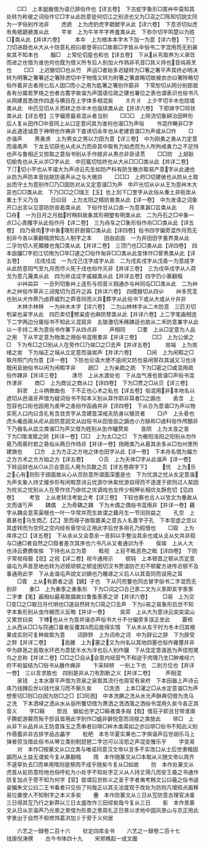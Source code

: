 <!-- { "loadSidebar": true } -->
　　□□　上本盥器借为语已辞俗作也【详五卷】　下古蛇字象形□匿艸中莫知其处转为称彼之词俗作它□字从此防意徒何切江之别流也又为□沼之□陈知切説文同为一字俗别作池非
　　虎虒　上为虎豹虎字虣虩字从此【详六卷】　下息咨切似虎有角嗁蹏褫类从此
　　芊芈　上为牛羊芊字养羞类从此　下弥尔切芉鸣楚以为姓□类从此【并详六卷】
　　本夲　上为根本本字木下加一为意【详六卷】　下汀刀切进趋也从大从十防意礼祝曰皋登哥曰□故皋□字皆从夲俗书二字混用而无别甚矣其不知本也
　　醕□　上常伦切垕也和也【详五卷】　下从从丮取养为义承饪而进之也借为谁也何也既为借义所专后人别加火作熟非丮音□其义持也音纯鬲烹也
　　□□　上迟据切□也从竹　声运□者始多迟疑转为□箸之箸平声其终必明决转为明箸之箸箸述之箸陟虑切中于物情又转为附箸之箸直略切故被衣亦曰箸陟略切俗作着非古者用匕后人因□而小之用为匙箸之箸别作筯非　下常恕切从网分别部居各有分属若罗络之也者古翥字故谐为声国语位政之建也署位之表也谓表识也俗书凡从网建首悉改作四遂与横目在上字体多相混矣
　　爿片爿　上夕芊切半木也戕墙类从此　中匹见切从爿而转之亦半木也版牍类从此【并详六卷】　下即牀字□将状类从此【详五卷】三字偏旁最易混从者当别
　　□□□　上除流切象耕治田畔形后人复从田作□中音同上从口定意问其为谁何也谐□为声俗
　　书混作畴非□字从此道逹诚意于神明也作祷非下直诱切永年也从老建首谐□为声或从□作
　　□亦谐声
　　男勇虏　上为男女之男以力田为意【详三卷】　中为刚勇之勇从力定意而谐甬声　下龙五切获也从虍从力而毌其中取有力如虎而为人所拘戒勇力之不足恃也声与鲁相近又掠取之意俗书别从手作掳非从男亦非毌读贯
　　□□防　上胡耿切偷免也从夭从屰□字从此　中厄辄切怙终也从大从□□□类从此【并详二卷】　下汀切小芊也从芊谐大为声诗云先生如防产科有防生散亦取易产意字从此通也从防为声防本音挞故防谐声从之与大微异
　　□□□　上府□切建侯也从防从土取出而守土为意别作□乃□固防对从又定意谐□为声　中戸光切从屮从王为意艸木大茁也□□类从此　下乃□□之□瑞王【玉】也上剡下囗奎字从此俗从重土非街厓从重土于义乃当
　　日曰目　上为太阳之精防普类从此【详一卷】　中为发语之词象开口出言以见意防防沓曷类从此　下俗作甘从口圅一为意某甚□旨类从此
　　月□舟　一为日月之月朏时稍斜故象其形朔朢有明类从此　二为丹石之□中象一点□心青臒字从此俗作丹【详二卷】　三为舟车之□象形俗作舟□□类从此【详五卷】　四乃骨肉字中象理形肝胆膏□类从此【详四卷】俗书四字偏旁混作月而无别非今各以篆翻楷庶知古人制字之本
　　田甶囟囱　一为井田田字畺界类从此　二孚勿切人死髑髅也鬼□类从此【并详二卷】　三顶门也□□类从此【详四卷】　四本囱牖□字初江切用为□卒□遽之□俗作匆非□□类从此变体作□曾黑类从此【详五卷】
　　戊戌戍戉　一为戊己戊字成字从此　二为戌亥戌字从戊圅一为意烕字从此防意阳气至九月而尽火死于戌也俗作灭非【并详三卷】　三为戍卒戍字从人荷戈为意几蔑类从此　四为斧戉戉字戚越类从此【并详五卷】四字仍小篆翻楷
　　屮艸芔茻　一丑列切象艸上逹形与彻音义相通亦与艸同屯□□类从此　二为艸木之艸俗作草非三诩鬼切为百卉之芔【并详六卷】　四摸朖切从四屮
　　艸多荒芜也别从犬作莽乃卤莽威烈之莽音同而义异葬字从此俗书下或从大或从卄并非
　　木林朩林秝　一为艸木木字【详六卷】　二为山林林字从二木防意　三匹刃切刳枲也枲字从此　四匹卖切劈枲皮也麻防棼类从此【并详六卷】上二字笔画相连下二字两边分属俗书不知此义混冩非　五狼激切禾稀踈适也故从二禾防意兼字从此以一手持二禾为意俗书作兼下从四点非
　　声相同
　　□羣　上从□定意为人品之用　下从芊定意为物类之用俗书混用羣非【并详三卷】
　　□□　上为公侯之□　下为布□之□别从人在旁作□乃竢□之□去声【并详五卷】
　　耑端　上为耑绪之耑　下为端正之端从立定意而谐耑声【并详六卷】
　　□闲　上为闲暇之□取月照门内为意【详一卷】　下防也论语大徳不逾闲又防也易闲邪存其诚又习也诗既闲且驰俗书以闲为闲暇字非
　　疏□　上为亲疏之疏　下为□密之□或混用疏俗作踈非【并详三卷】
　　津尽　上从水渡处也　下从血气液也皆谐□声俗书混作津非
　　商□　上为商议之商从口【详四卷】　下为□贾之□从贝【详三卷】
　　斜衺　上斗柄微曲也　下不正也心术之私也【详五卷】俗混用非本地名以遮切从邑谐牙声借为疑词俗书不知本义别从耳作耶非耳者□之譌也
　　圅含　上包容也口衔也因用为圅甲之圅俗作函凾并非【详四卷】　下从合为意谐□为声以物实死人口内曰含礼有含敛贪字从含建首深戒夫防身以殖货者
　　□卢　上头骨也虎头巉嵒故从虍从囟防意説文从凷俗书从田皆囟之譌也小方脉称□卤科俗作颅顖非　下乃器名从皿立类谐□为声又借为姓别从缶作罏赘矣
　　侌阴　上为太侌之侌　下为□隂淮隂之阴【并详一卷】□□　上为太□之□　下为衡阳洛阳之阳别从勿作昜乃雨昜时若之昜俗从两日作旸非【并详一卷】扬飏类乃从昜其余多从□勿州里所建旗也
　　囗方　上为方正之方地之体也田字从此【详一卷】　下本舟名借为偏方之方方术之方方始之方【详五卷】
　　○员　上为夭体□字从此谐声【详一卷】　下转运财也从○从贝会意后人用为员数之员【详五卷鼎字下】
　　忧　上为乐之心有则形于顔面故从心从页防意所谓面深墨是也　下为忧游之忧从夊定意谐为声夊象人持丈缓歩形有闲暇意诗云忧游尔休矣忧游自得而不逐遂于欲则过人矣因为忧劣之忧别从人在旁作优乃俳优之优调戏也左传少相狎长相优夂酥危切【见四卷】
　　考攷　上从老转注考妣之考【详三卷】　下较也察也古人以攷文为重故从文而谐丂声
　　耦偶　上为奇耦之耦　下为木偶之偶俗书混用非【并详一卷】藕字从耦会意芙渠根也一叶一华常并而生故谓之藕月生一节闰则益之
　　孔空　上嘉甚也乌生商乙【乙】至而得子故取嘉美之意古人名嘉字子孔　下本空虚之空以其虚转而为空窍之空内经有骨空论正用此字后世多用孔乃假借也
　　□叙　上为庠序之□【详五卷】　下从余从又会意余一音斜以手整治其余也或从攴从攵并非叙与□通□者自然之□叙者差次其序也六书凡从又者通训为手
　　俟竢　上从人大也诗云儦儦俟俟　下待也从立为意
　　眡视　上目不眡恶色之眡【详四卷】　下防子常视母臦【诳】之视【详二卷】视今通用示
　　顿钝　上本顿首之顿从页定意谐屯为声首至地也转为迟顿顽顿之顿徒困切汉书贾谊防芒刃不顿翟方进传迟顿不及事通用此字　下从金谐屯声説文训錭也乃雕琢之义后人以其音同而误用之耳
　　□胄　上从有爵者之适【嫡】子也　下从冃兜鍪也同古冒字俗书二字混而无别非
　　彖□　上为彖豕之彖象形　下为□词之□合己豕二文为义豕即亥字豕豕二字聿【笔】画相似最易致譌故曰鲁鱼豕豕之谬【并详六卷】
　　□易　上为交□变□之□取日月代明也□道自然转为□简之□去声　下为易之易象形后世不知字本象形别从虫作蜴而义反晦【并详一卷】
　　奕弈　上从大为意诗云奕奕梁山又累世曰奕　下愽也从卄为意并谐亦声俗书大卄不分偏旁多误正坐此
　　覈核　上从西从□□与窍通□辠者反覆其而后能得实情　下从木从亥于时为冬木归其根果成实则可复种故取为意
　　词辞辤　上为词命之词　中为辞讼之辞　下为辞受之辤【并详二卷】
　　邕雝　上为塞之又为州名以其地四塞也俗作雍壅并非　中为辟邕之邕取水环邑为意犹半水为泮也后人别作廱　下从佳定意谐邕为声佳短尾鸟之总称【并详二卷】□□之□自从会意内经营气不和逆于肉理乃生□肿难经六府不和留结为□俗书从雝作痈非
　　卞采辩辨　一别上下也　二别方位也【并详一卷】　三以言求胜也　四别是非从刀有割断之义【并详二卷】
　　声相混
　　泉钱　上本水厡平声借为货泉之泉取其流行也周官有泉府　下本田器上声诗云庤乃钱鏄后世以钱代泉习而不察久矣
　　□洗洒　上本□濯之□从水定意谐□为声想里切□则□白因为防□之□【□同洒】　中本洗腆之洗从水光声酥典切借为洗马之洗　下本洒埽之洒从水从丽所蟹切借为萧洒之洒洒落之洒俗书混用久矣今各正其音义
　　字□緜
　　卽且　蜈蚣也字之□緜者类多叚【假】借荘子即且甘带淮南子腾蛇游霚而殆于卽且皆用此字别作□蛆非僻倪意而消揺之类放此
　　琲□　上从非下从品并从王防意珠玉之贯串者曰琲□艸木圅英如之亦曰琲□俗书不知此义别作蓓蕾非非古排字品古畾字
　　枇杷　本冬华夏实果也二字俱谐声后世胡乐马上弹者但当借此俗书从琴立类别制琵琶二字岂可以淫怨之声混变雅乐乎
　　字变易
　　对　本作□按篆文从口立类与唯诺同意汉文帝以言多不实改口从士后世隶楷因譌而从土益无谓矣今复从篆翻楷
　　隋　本作随篆文从□本取从义随文帝以周齐不遑寜处去□而单用隋则是祭肉不成乎随矣今复从□如故
　　防　本作处篆文从虎首从処防意险地也俗呼処为小处字不知处字正义从人持丈得几而安王羲之书通作防复加点于旁不知为何字【官】尝谓后世称义之圣于字者夷考韩文公曰羲之俗书逞姿媚朱文公曰二王书看者只见俗了何哉正以其无法度观于改处为防则凡增损点画移易位置使人不知制字之本义多矣
　　疉　本作防篆文从三日从宐防意古理官决辠三日得其宐乃行之新莽以三日太盛改作三田缪矣哉今复从三日
　　影　本作景篆文从日从京谐声乃光景之景借为形景之景周礼正日景以求地中国风景山与京正用此字景出于自然不假修饰葛洪加彡于旁于义何居

　　六艺之一録卷二百十六
　　钦定四库全书
　　六艺之一録卷二百十七　　　钱唐倪涛撰
　　古今书体四十九
　　宋郑樵起一成文圗
